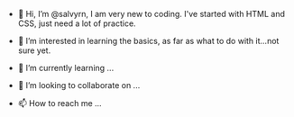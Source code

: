 - 👋 Hi, I’m @salvyrn, I am very new to coding. I've started with HTML and CSS, just need a lot of practice.

- 👀 I’m interested in learning the basics, as far as what to do with it...not sure yet.

- 🌱 I’m currently learning ...

- 💞️ I’m looking to collaborate on ...

- 📫 How to reach me ...

<!---
salvyrn/salvyrn is a ✨ special ✨ repository because its `README.md` (this file) appears on your GitHub profile.
You can click the Preview link to take a look at your changes.
--->

